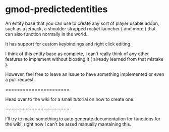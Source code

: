 gmod-predictedentities
======================

An entity base that you can use to create any sort of player usable addon, such as a jetpack, a shoulder strapped rocket launcher ( and more ) that can also function normally in the world.

It has support for custom keybindings and right click editing.

I think of this entity base as complete, I can't really think of any other features to implement without bloating it ( already learned from that mistake ).

However, feel free to leave an issue to have something implemented or even a pull request.

======================

Head over to the wiki for a small tutorial on how to create one.

======================

I'll try to make something to auto generate documentation for functions for the wiki, right now I can't be arsed manually mantaining this.
